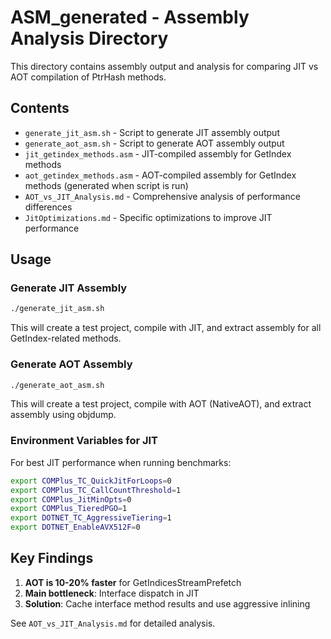# ASM_generated - Assembly Analysis Directory

This directory contains assembly output and analysis for comparing JIT vs AOT compilation of PtrHash methods.

## Contents

- `generate_jit_asm.sh` - Script to generate JIT assembly output
- `generate_aot_asm.sh` - Script to generate AOT assembly output  
- `jit_getindex_methods.asm` - JIT-compiled assembly for GetIndex methods
- `aot_getindex_methods.asm` - AOT-compiled assembly for GetIndex methods (generated when script is run)
- `AOT_vs_JIT_Analysis.md` - Comprehensive analysis of performance differences
- `JitOptimizations.md` - Specific optimizations to improve JIT performance

## Usage

### Generate JIT Assembly
```bash
./generate_jit_asm.sh
```
This will create a test project, compile with JIT, and extract assembly for all GetIndex-related methods.

### Generate AOT Assembly  
```bash
./generate_aot_asm.sh
```
This will create a test project, compile with AOT (NativeAOT), and extract assembly using objdump.

### Environment Variables for JIT

For best JIT performance when running benchmarks:
```bash
export COMPlus_TC_QuickJitForLoops=0
export COMPlus_TC_CallCountThreshold=1
export COMPlus_JitMinOpts=0
export COMPlus_TieredPGO=1
export DOTNET_TC_AggressiveTiering=1
export DOTNET_EnableAVX512F=0
```

## Key Findings

1. **AOT is 10-20% faster** for GetIndicesStreamPrefetch
2. **Main bottleneck**: Interface dispatch in JIT
3. **Solution**: Cache interface method results and use aggressive inlining

See `AOT_vs_JIT_Analysis.md` for detailed analysis.